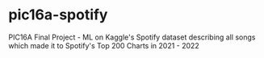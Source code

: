 # pic16a-spotify
PIC16A Final Project - ML on Kaggle's Spotify dataset describing all songs which made it to Spotify's Top 200 Charts in 2021 - 2022
